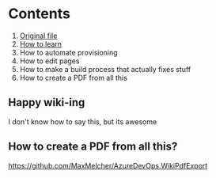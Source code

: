 # Contents

1. [Original file](/contents)
2. [How to learn](/learn)
3. How to automate provisioning
4. How to edit pages
5. How to make a build process that actually fixes stuff
6. How to create a PDF from all this

## Happy wiki-ing

I don't know how to say this, but its awesome


## How to create a PDF from all this?

https://github.com/MaxMelcher/AzureDevOps.WikiPdfExport

